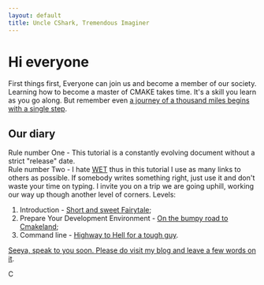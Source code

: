 ```yaml
---
layout: default
title: Uncle CShark, Tremendous Imaginer
---
```


# Hi everyone

First things first,
Everyone can join us and become a member of our society. Learning how to become a master of CMAKE takes time. It's a skill you learn as you go along. But remember even [a journey of a thousand miles begins with a single step](https://en.wiktionary.org/wiki/a_journey_of_a_thousand_miles_begins_with_a_single_step).

## Our diary

Rule number One - This tutorial is a constantly evolving document without a strict "release" date.  
Rule number Two - I hate [WET](https://en.wikipedia.org/wiki/Don%27t_repeat_yourself) thus in this tutorial I use as many links to others as possible. If somebody writes something right, just use it and don't waste your time on typing. I invite you on a trip we are going uphill, working our way up though another level of corners.
Levels:

1. Introduction - [Short and sweet Fairytale](Docs/Introduction);
2. Prepare Your Development Environment - [On the bumpy road to Cmakeland](Docs/DevelopmentEnvironment.md);
3. Command line - [Highway to Hell for a tough guy](Docs/CommandLine.md).

[Seeya, speak to you soon. Please do visit my blog and leave a few words on it](https://unclecshark.github.io/).  

C